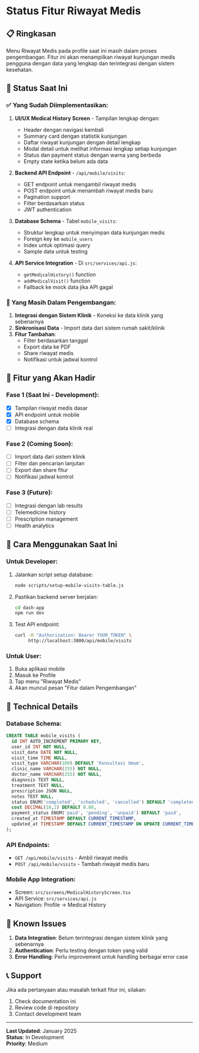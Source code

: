 # Status Fitur Riwayat Medis

## 📋 Ringkasan
Menu Riwayat Medis pada profile saat ini masih dalam proses pengembangan. Fitur ini akan menampilkan riwayat kunjungan medis pengguna dengan data yang lengkap dan terintegrasi dengan sistem kesehatan.

## 🚧 Status Saat Ini

### ✅ Yang Sudah Diimplementasikan:
1. **UI/UX Medical History Screen** - Tampilan lengkap dengan:
   - Header dengan navigasi kembali
   - Summary card dengan statistik kunjungan
   - Daftar riwayat kunjungan dengan detail lengkap
   - Modal detail untuk melihat informasi lengkap setiap kunjungan
   - Status dan payment status dengan warna yang berbeda
   - Empty state ketika belum ada data

2. **Backend API Endpoint** - `/api/mobile/visits`:
   - GET endpoint untuk mengambil riwayat medis
   - POST endpoint untuk menambah riwayat medis baru
   - Pagination support
   - Filter berdasarkan status
   - JWT authentication

3. **Database Schema** - Tabel `mobile_visits`:
   - Struktur lengkap untuk menyimpan data kunjungan medis
   - Foreign key ke `mobile_users`
   - Index untuk optimasi query
   - Sample data untuk testing

4. **API Service Integration** - Di `src/services/api.js`:
   - `getMedicalHistory()` function
   - `addMedicalVisit()` function
   - Fallback ke mock data jika API gagal

### 🔄 Yang Masih Dalam Pengembangan:
1. **Integrasi dengan Sistem Klinik** - Koneksi ke data klinik yang sebenarnya
2. **Sinkronisasi Data** - Import data dari sistem rumah sakit/klinik
3. **Fitur Tambahan**:
   - Filter berdasarkan tanggal
   - Export data ke PDF
   - Share riwayat medis
   - Notifikasi untuk jadwal kontrol

## 🎯 Fitur yang Akan Hadir

### Fase 1 (Saat Ini - Development):
- [x] Tampilan riwayat medis dasar
- [x] API endpoint untuk mobile
- [x] Database schema
- [ ] Integrasi dengan data klinik real

### Fase 2 (Coming Soon):
- [ ] Import data dari sistem klinik
- [ ] Filter dan pencarian lanjutan
- [ ] Export dan share fitur
- [ ] Notifikasi jadwal kontrol

### Fase 3 (Future):
- [ ] Integrasi dengan lab results
- [ ] Telemedicine history
- [ ] Prescription management
- [ ] Health analytics

## 📱 Cara Menggunakan Saat Ini

### Untuk Developer:
1. Jalankan script setup database:
   ```bash
   node scripts/setup-mobile-visits-table.js
   ```

2. Pastikan backend server berjalan:
   ```bash
   cd dash-app
   npm run dev
   ```

3. Test API endpoint:
   ```bash
   curl -H "Authorization: Bearer YOUR_TOKEN" \
        http://localhost:3000/api/mobile/visits
   ```

### Untuk User:
1. Buka aplikasi mobile
2. Masuk ke Profile
3. Tap menu "Riwayat Medis"
4. Akan muncul pesan "Fitur dalam Pengembangan"

## 🔧 Technical Details

### Database Schema:
```sql
CREATE TABLE mobile_visits (
  id INT AUTO_INCREMENT PRIMARY KEY,
  user_id INT NOT NULL,
  visit_date DATE NOT NULL,
  visit_time TIME NULL,
  visit_type VARCHAR(100) DEFAULT 'Konsultasi Umum',
  clinic_name VARCHAR(255) NOT NULL,
  doctor_name VARCHAR(255) NOT NULL,
  diagnosis TEXT NULL,
  treatment TEXT NULL,
  prescription JSON NULL,
  notes TEXT NULL,
  status ENUM('completed', 'scheduled', 'cancelled') DEFAULT 'completed',
  cost DECIMAL(10,2) DEFAULT 0.00,
  payment_status ENUM('paid', 'pending', 'unpaid') DEFAULT 'paid',
  created_at TIMESTAMP DEFAULT CURRENT_TIMESTAMP,
  updated_at TIMESTAMP DEFAULT CURRENT_TIMESTAMP ON UPDATE CURRENT_TIMESTAMP
);
```

### API Endpoints:
- `GET /api/mobile/visits` - Ambil riwayat medis
- `POST /api/mobile/visits` - Tambah riwayat medis baru

### Mobile App Integration:
- Screen: `src/screens/MedicalHistoryScreen.tsx`
- API Service: `src/services/api.js`
- Navigation: Profile → Medical History

## 🐛 Known Issues

1. **Data Integration**: Belum terintegrasi dengan sistem klinik yang sebenarnya
2. **Authentication**: Perlu testing dengan token yang valid
3. **Error Handling**: Perlu improvement untuk handling berbagai error case

## 📞 Support

Jika ada pertanyaan atau masalah terkait fitur ini, silakan:
1. Check documentation ini
2. Review code di repository
3. Contact development team

---

**Last Updated**: January 2025  
**Status**: In Development  
**Priority**: Medium
